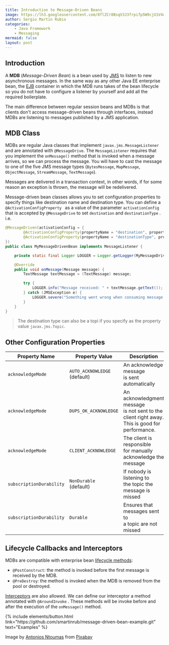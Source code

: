 ```yaml
---
title: Introduction to Message-Driven Beans
image: https://lh3.googleusercontent.com/8flZCr8BsqV3J3frpifp5W9cjU1V4u3umDq7uHC7T5nkNP4B14zTHHQ2_hsTllyOeHBzzmr16K4L3_cA859cuWTt-aUwxZyNBt4yzr1eFJr0-WZUylk4nqEhsyES7_KdJE5pKup-Balqxrcq8eu3qz4EMzsTzCoOnlmqNhNBreKcIGDY3L-WYNWJPPUGhVAVGR5aSTen1WuR-xIlJI5UvmkQLymhXSyT2pCPy82IgXHcyXtURYDbzOJMj2X27Ad6bVB6Pi7TO0OykwIOxo6Fq2dlTpJfqjv2w9Fg-yXsoovahEnfCvVbnKRSNypwoEfPT8acXnU0RRaChcRjEt15w8WTjFDzPDz8ugCB0BrxxeT57eE46SK8-vXfU9YYOfJYP86DEFLDsFglVhBdAChv9WLk9qHnACgz7uXqTxVAsmjrx8CXeyax8GyfEHiZPMFyWzIFVknFKzLp1lYnKKhlNPoo_afcdAFVg5FYjofUG-H2cnowgRoIjbFUI9kd7XFQPVe-n8iqIdRyB4dUSMOtfUOKLCBbn4RNHIoOnaLdNa8EnAG1qikglwbNqmsszrOPbF4tqGWmuND7Mx-8AlxOqi5VAVsnMQfiovTCQkiOFBelXPBMK4-Id67KqVcTG17HjYOLs7qUij4R8p2askuZiqhtINzGKmroRcdeBdmXnrtkQbXMppiDIzAK5D0m=w459-h309-no?authuser=0
author: Sergio Martin Rubio
categories:
    - Java Framework
    - Messaging
mermaid: false
layout: post
---
```


## Introduction

A **MDB** (*Message-Driven Bean*) is a bean used by [JMS](https://sergiomartinrubio.com/articles/understanding-messaging-pattern-with-jms) to listen to new asynchronous messages. In the same way as any other Java EE enterprise bean, the [EJB](https://sergiomartinrubio.com/articles/ejb-what-it-is-why-it-exists-and-how-it-works) container in which the MDB runs takes of the bean lifecycle so you do not have to configure a listener by yourself and add all the required boilerplate.

The main difference between regular session beans and MDBs is that clients don't access message-driven beans through interfaces, instead MDBs are listening to messages published by a JMS application.

## MDB Class

MDBs are regular Java classes that implement `javax.jms.MessageListener`  and are annotated with `@MessageDrive`. The `MessageListener` requires that you implement the `onMessage()` method that is invoked when a message arrives, so we can process the message. You will have to cast the message to one of the five JMS message types (`BytesMessage`, `MapMessage`,  `ObjectMessage`, `StreamMessage`, `TextMessage`).

Messages are delivered in a transaction context, in other words, if for some reason an exception is thrown, the message will be redelivered.

Message-driven bean classes allows you to set configuration properties to specify things like destination name and destination type. You can define a `@ActivationConfigProperty ` as a value of the parameter `activationConfig` that is accepted by `@MessageDrive` to set `destination` and `destinationType` . i.e.

```java
@MessageDriven(activationConfig = {
        @ActivationConfigProperty(propertyName = "destination", propertyValue = "myQueue"),
        @ActivationConfigProperty(propertyName = "destinationType", propertyValue = "javax.jms.Queue")
})
public class MyMessageDrivenBean implements MessageListener {

    private static final Logger LOGGER = Logger.getLogger(MyMessageDrivenBean.class.getName());

    @Override
    public void onMessage(Message message) {
        TextMessage textMessage = (TextMessage) message;

        try {
            LOGGER.info("Message received: " + textMessage.getText());
        } catch (JMSException e) {
            LOGGER.severe("Something went wrong when consuming message: " + e.getMessage());
        }
    }
}
```

> The destination type can also be a topi if you specify as the property value `javax.jms.Topic`.

## Other Configuration Properties

| Property Name              | Property Value               | Description                                                  |
| -------------------------- | ---------------------------- | ------------------------------------------------------------ |
| `acknowledgeMode`          | `AUTO_ACKNOWLEDGE` <br />(default) | An acknowledge message <br />is sent automatically                 |
| `acknowledgeMode`          | `DUPS_OK_ACKNOWLEDGE`        | An acknowledgment message <br />is not sent to the client right away. <br />This is good for performance. |
| `acknowledgeMode`          | `CLIENT_ACKNOWLEDGE`         | The client is responsible <br />for manually acknowledge the message |
| `subscriptionDurability`   | `NonDurable` <br />(default)       | If nobody is listening to <br />the topic the message is missed    |
| ``subscriptionDurability`` | `Durable`                    | Ensures that messages sent to <br />a topic are not missed         |

## Lifecycle Callbacks and Interceptors

MDBs are compatible with enterprise bean [lifecycle methods](https://sergiomartinrubio.com/articles/ejb-what-it-is-why-it-exists-and-how-it-works#session-bean-lifecycle-methods):

- `@PostConstruct`: the method is invoked before the first message is received by the MDB.
- `@PreDestroy`:  the method is invoked when the MDB is removed from the pool or destroyed.

[Interceptors](https://sergiomartinrubio.com/articles/ejb-what-it-is-why-it-exists-and-how-it-works#session-bean-interceptor) are also allowed. We can define our interceptor  a method annotated with `@AroundInvoke` . These methods will be invoke before and after the execution of the `onMessage()` method.

<p class="text-center">
{% include elements/button.html link="https://github.com/smartinrub/message-driven-bean-example.git" text="Examples" %}
</p>

Image by <a href="https://pixabay.com/users/atlantios-4957810/?utm_source=link-attribution&amp;utm_medium=referral&amp;utm_campaign=image&amp;utm_content=3437294">Antonios Ntoumas</a> from <a href="https://pixabay.com/?utm_source=link-attribution&amp;utm_medium=referral&amp;utm_campaign=image&amp;utm_content=3437294">Pixabay</a>
